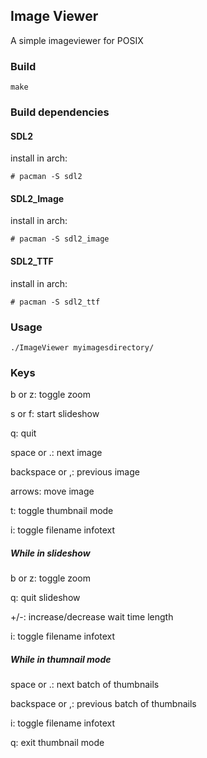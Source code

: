 ## Image Viewer
A simple imageviewer for POSIX

### Build
```
make
```

### Build dependencies

#### SDL2

install in arch:

```
# pacman -S sdl2
```
#### SDL2_Image

install in arch:

```
# pacman -S sdl2_image
```
#### SDL2_TTF

install in arch:

```
# pacman -S sdl2_ttf
```
### Usage

```
./ImageViewer myimagesdirectory/
```

### Keys
b or z: toggle zoom

s or f: start slideshow

q: quit

space or .: next image

backspace or ,: previous image

arrows: move image

t: toggle thumbnail mode

i: toggle filename infotext

##### While in slideshow

b or z: toggle zoom

q: quit slideshow

+/-: increase/decrease wait time length

i: toggle filename infotext

##### While in thumnail mode

space or .: next batch of thumbnails

backspace or ,: previous batch of thumbnails

i: toggle filename infotext

q: exit thumbnail mode
